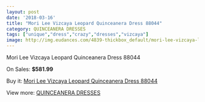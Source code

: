 ```yaml
---
layout: post
date: '2018-03-16'
title: "Mori Lee Vizcaya Leopard Quinceanera Dress 88044"
category: QUINCEANERA DRESSES
tags: ["unique","dress","crazy","dresses","vizcaya"]
image: http://img.eudances.com/4839-thickbox_default/mori-lee-vizcaya-leopard-quinceanera-dress-88044.jpg
---
```

Mori Lee Vizcaya Leopard Quinceanera Dress 88044

On Sales: **$581.99**
<a href="https://www.eudances.com/en/quinceanera-dresses/1633-mori-lee-vizcaya-leopard-quinceanera-dress-88044.html"><amp-img layout="responsive" width="600" height="600" src="//img.eudances.com/4839-thickbox_default/mori-lee-vizcaya-leopard-quinceanera-dress-88044.jpg" alt="Mori Lee Vizcaya Leopard Quinceanera Dress 88044 0" /></a>
<a href="https://www.eudances.com/en/quinceanera-dresses/1633-mori-lee-vizcaya-leopard-quinceanera-dress-88044.html"><amp-img layout="responsive" width="600" height="600" src="//img.eudances.com/4841-thickbox_default/mori-lee-vizcaya-leopard-quinceanera-dress-88044.jpg" alt="Mori Lee Vizcaya Leopard Quinceanera Dress 88044 1" /></a>
<a href="https://www.eudances.com/en/quinceanera-dresses/1633-mori-lee-vizcaya-leopard-quinceanera-dress-88044.html"><amp-img layout="responsive" width="600" height="600" src="//img.eudances.com/4840-thickbox_default/mori-lee-vizcaya-leopard-quinceanera-dress-88044.jpg" alt="Mori Lee Vizcaya Leopard Quinceanera Dress 88044 2" /></a>

Buy it: [Mori Lee Vizcaya Leopard Quinceanera Dress 88044](https://www.eudances.com/en/quinceanera-dresses/1633-mori-lee-vizcaya-leopard-quinceanera-dress-88044.html "Mori Lee Vizcaya Leopard Quinceanera Dress 88044")

View more: [QUINCEANERA DRESSES](https://www.eudances.com/en/17-quinceanera-dresses "QUINCEANERA DRESSES")